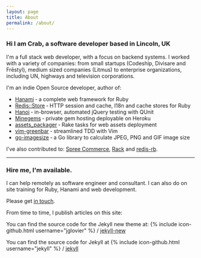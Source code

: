 ```yaml
---
layout: page
title: About
permalink: /about/
---
```

### Hi I am Crab, a software developer based in Lincoln, UK

I'm a full stack web developer, with a focus on backend systems. I worked with a variety of companies: from small startups (Codeship, Divisare and Frēstyl), medium sized companies (Litmus) to enterprise organizations, including UN, highways and television corporations.

I'm an indie Open Source developer, author of:

- [Hanami]() ‐ a complete web framework for Ruby
- [Redis::Store]() ‐ HTTP session and cache, I18n and cache stores for Ruby
- [Hanoi]() ‐ in-browser, automated jQuery testing with QUnit
- [Minegems]() ‐ private gem hosting deployable on Heroku
- [assets_packager]() ‐ Rake tasks for web assets deployment
- [vim-greenbar]() ‐ streamlined TDD with Vim
- [go-imagesize]() ‐ a Go library to calculate JPEG, PNG and GIF image size

I've also contributed to: [Spree Commerce](http://web.com), [Rack](http://web.com) and [redis-rb](http://web.com).

----------

### Hire me, I'm available.

I can help remotely as software engineer and consultant. I can also do on site training for Ruby, Hanami and web development.

Please get [in touch](crab@thecrab.ee).

From time to time, I publish articles on this site:

You can find the source code for the Jekyll new theme at:
{% include icon-github.html username="jglovier" %} /
[jekyll-new](https://github.com/jglovier/jekyll-new)

You can find the source code for Jekyll at
{% include icon-github.html username="jekyll" %} /
[jekyll](https://github.com/jekyll/jekyll)
